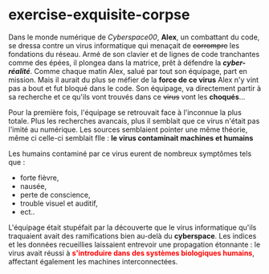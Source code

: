 # exercise-exquisite-corpse
Dans le monde numérique de *Cyberspace00*, **Alex**, un combattant du code, se dressa contre un virus informatique qui menaçait de ~~corrompre~~ les fondations du réseau. Armé de son clavier et de lignes de code tranchantes comme des épées, il plongea dans la matrice, prêt à défendre la ***cyber-réalité***. Comme chaque matin Alex, salué par tout son équipage, part en mission.
Mais il aurait du plus se méfier de la **force de ce virus** Alex n'y vint pas a bout et fut bloqué dans le code.
Son équipage, va directement partir à sa recherche et ce qu'ils vont trouvés dans ce ~~virus~~ vont les **choqués**...

Pour la première fois, l'équipage se retrouvait face à l'inconnue la plus totale. Plus les recherches avancais, plus il semblait que ce virus n'était pas l'imité au numérique. 
Les sources semblaient pointer une même théorie, même ci celle-ci semblait flle : 
**le virus contaminait machines et humains**

Les humains contaminé par ce virus eurent de nombreux symptômes tels que : 

 - forte fièvre, 
 - nausée, 
 - perte de conscience,
 - trouble visuel et auditif,
 - ect.. 

L'équipage était stupéfait par la découverte que le virus informatique qu'ils traquaient avait des ramifications bien au-delà du **cyberspace**. Les indices et les données recueillies laissaient entrevoir une propagation étonnante : le virus avait réussi à **<span style="color:red">s'introduire dans des systèmes biologiques humains</span>**, affectant également les machines interconnectées.